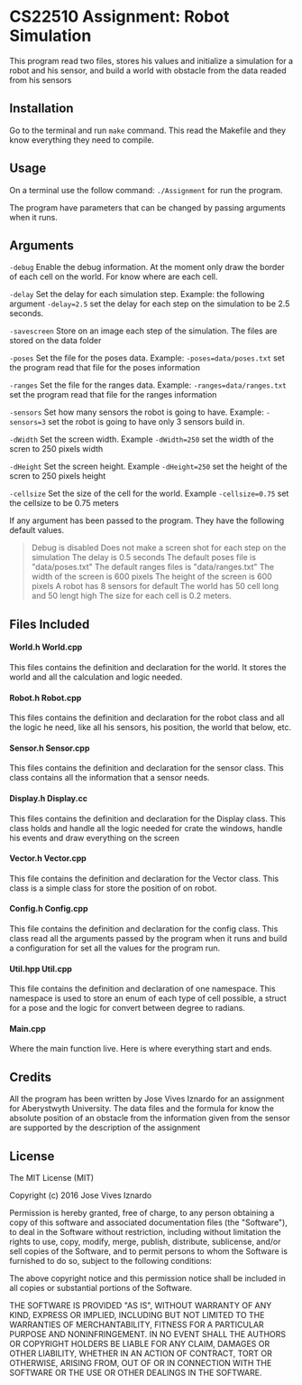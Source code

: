 
# CS22510 Assignment: Robot Simulation

This program read two files, stores his values and initialize a simulation for a robot and his sensor, and build a world with obstacle from the data readed from his sensors

## Installation

Go to the terminal and run `make` command. This read the Makefile and they know everything they need to compile.

## Usage

On a terminal use the follow command: `./Assignment` for run the program.

The program have parameters that can be changed by passing arguments when it runs.

## Arguments

`-debug`
Enable the debug information. At the moment only draw the border of each cell on the world. For know where are each cell.

`-delay`
Set the delay for each simulation step. Example: the following argument `-delay=2.5` set the delay for each step on the simulation to be 2.5 seconds.

`-savescreen`
Store on an image each step of the simulation. The files are stored on the data folder

`-poses`
Set the file for the poses data. Example: `-poses=data/poses.txt` set the program read that file for the poses information

`-ranges`
Set the file for the ranges data. Example: `-ranges=data/ranges.txt` set the program read that file for the ranges information

`-sensors`
Set how many sensors the robot is going to have. Example: `-sensors=3` set the robot is going to have only 3 sensors build in.

`-dWidth`
Set the screen width. Example `-dWidth=250` set the width of the scren to 250 pixels width

`-dHeight`
Set the screen height. Example `-dHeight=250` set the height of the scren to 250 pixels height

`-cellsize`
Set the size of the cell for the world. Example `-cellsize=0.75` set the cellsize to be 0.75 meters

If any argument has been passed to the program. They have the following default values.
> Debug is disabled
> Does not make a screen shot for each step on the simulation
> The delay is 0.5 seconds
> The default poses file is "data/poses.txt"
> The default ranges files is "data/ranges.txt"
> The width of the screen is 600 pixels
> The height of the screen is 600 pixels
> A robot has 8 sensors for default
> The world has 50 cell long and 50 lengt high
> The size for each cell is 0.2 meters.

## Files Included

#### World.h World.cpp
This files contains the definition and declaration for the world. It stores the world and all the calculation and logic needed.

#### Robot.h Robot.cpp
This files contains the definition and declaration for the robot class and all the logic he need, like all his sensors, his position, the world that below, etc.

#### Sensor.h Sensor.cpp
This files contains the definition and declaration for the sensor class. This class contains all the information that a sensor needs.

#### Display.h Display.cc
This files contains the definition and declaration for the Display class. This class holds and handle all the logic needed for crate the windows, handle his events and draw everything on the screen

#### Vector.h Vector.cpp
This file contains the definition and declaration for the Vector class. This class is a simple class for store the position of on robot.

#### Config.h Config.cpp
This file contains the definition and declaration for the config class. This class read all the arguments passed by the program when it runs and build a configuration for set all the values for the program run.

#### Util.hpp Util.cpp
This file contains the definition and declaration of one namespace. This namespace is used to store an enum of each type of cell possible, a struct for a pose and the logic for convert between degree to radians.

#### Main.cpp
Where the main function live. Here is where everything start and ends. 

## Credits

All the program has been written by Jose Vives Iznardo for an assignment for Aberystwyth University. The data files and the formula for know the absolute position of an obstacle from the information given from the sensor are supported by the description of the assignment

## License

The MIT License (MIT)

Copyright (c) 2016 Jose Vives Iznardo

Permission is hereby granted, free of charge, to any person obtaining a copy
of this software and associated documentation files (the "Software"), to deal
in the Software without restriction, including without limitation the rights
to use, copy, modify, merge, publish, distribute, sublicense, and/or sell
copies of the Software, and to permit persons to whom the Software is
furnished to do so, subject to the following conditions:

The above copyright notice and this permission notice shall be included in all
copies or substantial portions of the Software.

THE SOFTWARE IS PROVIDED "AS IS", WITHOUT WARRANTY OF ANY KIND, EXPRESS OR
IMPLIED, INCLUDING BUT NOT LIMITED TO THE WARRANTIES OF MERCHANTABILITY,
FITNESS FOR A PARTICULAR PURPOSE AND NONINFRINGEMENT. IN NO EVENT SHALL THE
AUTHORS OR COPYRIGHT HOLDERS BE LIABLE FOR ANY CLAIM, DAMAGES OR OTHER
LIABILITY, WHETHER IN AN ACTION OF CONTRACT, TORT OR OTHERWISE, ARISING FROM,
OUT OF OR IN CONNECTION WITH THE SOFTWARE OR THE USE OR OTHER DEALINGS IN THE
SOFTWARE.
